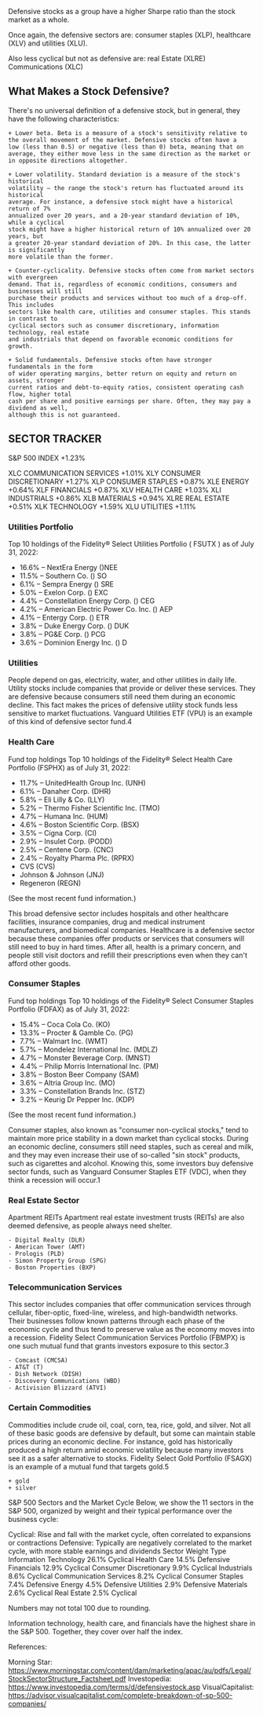 
Defensive stocks as a group have a higher Sharpe ratio than the stock market as a whole. 

Once again, the defensive sectors are:
consumer staples        (XLP), 
healthcare              (XLV) 
and utilities           (XLU). 

Also less cyclical but not as defensive are:
real Estate         (XLRE)
Communications      (XLC)


## What Makes a Stock Defensive?

There's no universal definition of a defensive stock, but in general, they 
have the following characteristics:

    + Lower beta. Beta is a measure of a stock's sensitivity relative to 
    the overall movement of the market. Defensive stocks often have a 
    low (less than 0.5) or negative (less than 0) beta, meaning that on 
    average, they either move less in the same direction as the market or 
    in opposite directions altogether. 
    
    + Lower volatility. Standard deviation is a measure of the stock's historical 
    volatility – the range the stock's return has fluctuated around its historical 
    average. For instance, a defensive stock might have a historical return of 7% 
    annualized over 20 years, and a 20-year standard deviation of 10%, while a cyclical 
    stock might have a higher historical return of 10% annualized over 20 years, but 
    a greater 20-year standard deviation of 20%. In this case, the latter is significantly 
    more volatile than the former. 
    
    + Counter-cyclicality. Defensive stocks often come from market sectors with evergreen 
    demand. That is, regardless of economic conditions, consumers and businesses will still 
    purchase their products and services without too much of a drop-off. This includes 
    sectors like health care, utilities and consumer staples. This stands in contrast to 
    cyclical sectors such as consumer discretionary, information technology, real estate 
    and industrials that depend on favorable economic conditions for growth.
    
    + Solid fundamentals. Defensive stocks often have stronger fundamentals in the form 
    of wider operating margins, better return on equity and return on assets, stronger 
    current ratios and debt-to-equity ratios, consistent operating cash flow, higher total 
    cash per share and positive earnings per share. Often, they may pay a dividend as well, 
    although this is not guaranteed. 

## SECTOR TRACKER

S&P 500 INDEX +1.23%

XLC     COMMUNICATION SERVICES      +1.01%
XLY     CONSUMER DISCRETIONARY      +1.27%
XLP     CONSUMER STAPLES            +0.87%
XLE     ENERGY                      +0.64%
XLF     FINANCIALS                  +0.87%
XLV     HEALTH CARE                 +1.03%
XLI     INDUSTRIALS                 +0.86%
XLB     MATERIALS                   +0.94%
XLRE    REAL ESTATE                 +0.51%
XLK     TECHNOLOGY                  +1.59%
XLU     UTILITIES                   +1.11%


### Utilities Portfolio 

Top 10 holdings of the Fidelity® Select Utilities Portfolio ( FSUTX ) as of July 31, 2022:

- 16.6% – NextEra Energy ()NEE
- 11.5% – Southern Co. () SO
- 6.1% – Sempra Energy () SRE
- 5.0% – Exelon Corp. () EXC
- 4.4% – Constellation Energy Corp. () CEG
- 4.2% – American Electric Power Co. Inc. () AEP
- 4.1% – Entergy Corp. () ETR
- 3.8% – Duke Energy Corp. () DUK
- 3.8% – PG&E Corp. () PCG
- 3.6% – Dominion Energy Inc. () D

### Utilities

People depend on gas, electricity, water, and other utilities in daily life. Utility 
stocks include companies that provide or deliver these services. They are defensive 
because consumers still need them during an economic decline. This fact makes the 
prices of defensive utility stock funds less sensitive to market fluctuations. 
Vanguard Utilities ETF (VPU) is an example of this kind of defensive sector fund.4


### Health Care

Fund top holdings
Top 10 holdings of the Fidelity® Select Health Care Portfolio (FSPHX) as of July 31, 2022:

 - 11.7% – UnitedHealth Group Inc. (UNH)
 - 6.1% – Danaher Corp. (DHR)
 - 5.8% – Eli Lilly & Co. (LLY)
 - 5.2% – Thermo Fisher Scientific Inc. (TMO)
 - 4.7% – Humana Inc. (HUM)
 - 4.6% – Boston Scientific Corp. (BSX)
 - 3.5% – Cigna Corp. (CI)
 - 2.9% – Insulet Corp. (PODD)
 - 2.5% – Centene Corp. (CNC)
 - 2.4% – Royalty Pharma Plc. (RPRX)
 - CVS (CVS)
 - Johnson & Johnson (JNJ)
 - Regeneron (REGN)
 
(See the most recent fund information.)

This broad defensive sector includes hospitals and other healthcare facilities, 
insurance companies, drug and medical instrument manufacturers, and biomedical 
companies. Healthcare is a defensive sector because these companies offer products 
or services that consumers will still need to buy in hard times. After all, health 
is a primary concern, and people still visit doctors and refill their prescriptions 
even when they can't afford other goods.


### Consumer Staples

Fund top holdings
Top 10 holdings of the Fidelity® Select Consumer Staples Portfolio (FDFAX) as of July 31, 2022:

 - 15.4% – Coca Cola Co. (KO)
 - 13.3% – Procter & Gamble Co. (PG)
 - 7.7% – Walmart Inc. (WMT)
 - 5.7% – Mondelez International Inc. (MDLZ)
 - 4.7% – Monster Beverage Corp. (MNST)
 - 4.4% – Philip Morris International Inc. (PM)
 - 3.8% – Boston Beer Company (SAM)
 - 3.6% – Altria Group Inc. (MO)
 - 3.3% – Constellation Brands Inc. (STZ)
 - 3.2% – Keurig Dr Pepper Inc. (KDP)

(See the most recent fund information.)


Consumer staples, also known as "consumer non-cyclical stocks," tend to 
maintain more price stability in a down market than cyclical stocks. 
During an economic decline, consumers still need staples, such as cereal 
and milk, and they may even increase their use of so-called "sin stock" 
products, such as cigarettes and alcohol. Knowing this, some investors buy 
defensive sector funds, such as Vanguard Consumer Staples ETF (VDC), 
when they think a recession will occur.1


### Real Estate Sector

Apartment REITs
Apartment real estate investment trusts (REITs) are also deemed defensive, 
as people always need shelter. 

    - Digital Realty (DLR)
    - American Tower (AMT)
    - Prologis (PLD)
    - Simon Property Group (SPG)
    - Boston Properties (BXP)


### Telecommunication Services

This sector includes companies that offer communication services through cellular, 
fiber-optic, fixed-line, wireless, and high-bandwidth networks. Their businesses 
follow known patterns through each phase of the economic cycle and thus tend to 
preserve value as the economy moves into a recession. Fidelity Select Communication 
Services Portfolio (FBMPX) is one such mutual fund that grants investors exposure 
to this sector.3

    - Comcast (CMCSA)
    - AT&T (T)
    - Dish Network (DISH)
    - Discovery Communications (WBD)
    - Activision Blizzard (ATVI)


### Certain Commodities

Commodities include crude oil, coal, corn, tea, rice, gold, and silver. Not all of 
these basic goods are defensive by default, but some can maintain stable prices during 
an economic decline. For instance, gold has historically produced a high return amid 
economic volatility because many investors see it as a safer alternative to stocks. 
Fidelity Select Gold Portfolio (FSAGX) is an example of a mutual fund that targets 
gold.5

    + gold
    + silver


S&P 500 Sectors and the Market Cycle
Below, we show the 11 sectors in the S&P 500, organized by weight and their typical performance over the business cycle:

Cyclical: Rise and fall with the market cycle, often correlated to expansions or contractions
Defensive: Typically are negatively correlated to the market cycle, with more stable earnings and dividends
Sector	                    Weight	             Type
Information Technology	    26.1%	            Cyclical
Health Care	                14.5%	            Defensive
Financials	                12.9%	            Cyclical
Consumer Discretionary	    9.9%	            Cyclical
Industrials	                8.6%	            Cyclical
Communication Services	    8.2%	            Cyclical
Consumer Staples	        7.4%	            Defensive
Energy	                    4.5%	            Defensive
Utilities	                2.9%	            Defensive
Materials	                2.6%	            Cyclical
Real Estate	                2.5%	            Cyclical

Numbers may not total 100 due to rounding.

Information technology, health care, and financials have the highest share 
in the S&P 500. Together, they cover over half the index.

References:

Morning Star: https://www.morningstar.com/content/dam/marketing/apac/au/pdfs/Legal/StockSectorStructure_Factsheet.pdf
Investopedia: https://www.investopedia.com/terms/d/defensivestock.asp
VisualCapitalist: https://advisor.visualcapitalist.com/complete-breakdown-of-sp-500-companies/

